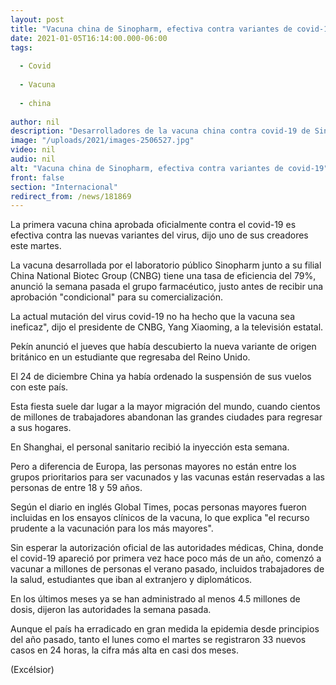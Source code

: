 ```yaml
---
layout: post
title: "Vacuna china de Sinopharm, efectiva contra variantes de covid-19"
date: 2021-01-05T16:14:00.000-06:00
tags:
  
  - Covid
  
  - Vacuna
  
  - china
  
author: nil
description: "Desarrolladores de la vacuna china contra covid-19 de Sinopharm, la primera aprobada oficialmente en China, aseguran que es efectiva contra las nuevas variantes del coronavirus"
image: "/uploads/2021/images-2506527.jpg"
video: nil
audio: nil
alt: "Vacuna china de Sinopharm, efectiva contra variantes de covid-19"
front: false
section: "Internacional"
redirect_from: /news/181869
---
```


La primera vacuna china aprobada oficialmente contra el covid-19 es efectiva contra las nuevas variantes del virus, dijo uno de sus creadores este martes.

La vacuna desarrollada por el laboratorio público Sinopharm junto a su filial China National Biotec Group (CNBG) tiene una tasa de eficiencia del 79%, anunció la semana pasada el grupo farmacéutico, justo antes de recibir una aprobación "condicional" para su comercialización.

La actual mutación del virus covid-19 no ha hecho que la vacuna sea ineficaz", dijo el presidente de CNBG, Yang Xiaoming, a la televisión estatal.

Pekín anunció el jueves que había descubierto la nueva variante de origen británico en un estudiante que regresaba del Reino Unido.

El 24 de diciembre China ya había ordenado la suspensión de sus vuelos con este país.

Esta fiesta suele dar lugar a la mayor migración del mundo, cuando cientos de millones de trabajadores abandonan las grandes ciudades para regresar a sus hogares.

En Shanghai, el personal sanitario recibió la inyección esta semana.

Pero a diferencia de Europa, las personas mayores no están entre los grupos prioritarios para ser vacunados y las vacunas están reservadas a las personas de entre 18 y 59 años.

Según el diario en inglés Global Times, pocas personas mayores fueron incluidas en los ensayos clínicos de la vacuna, lo que explica "el recurso prudente a la vacunación para los más mayores".

Sin esperar la autorización oficial de las autoridades médicas, China, donde el covid-19 apareció por primera vez hace poco más de un año, comenzó a vacunar a millones de personas el verano pasado, incluidos trabajadores de la salud, estudiantes que iban al extranjero y diplomáticos.

En los últimos meses ya se han administrado al menos 4.5 millones de dosis, dijeron las autoridades la semana pasada.

Aunque el país ha erradicado en gran medida la epidemia desde principios del año pasado, tanto el lunes como el martes se registraron 33 nuevos casos en 24 horas, la cifra más alta en casi dos meses.

(Excélsior)